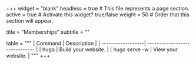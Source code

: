 +++
widget = "blank"
headless = true  # This file represents a page section.
active = true  # Activate this widget? true/false
weight = 50  # Order that this section will appear.

title = "Memberships"
subtitle = ""

table = """
| Command           | Description                    |
| ------------------| ------------------------------ |
| hugo              | Build your website.            |
| hugo serve -w     | View your website.             |
"""
+++
